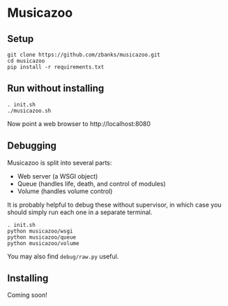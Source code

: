 Musicazoo
=========


## Setup

```
git clone https://github.com/zbanks/musicazoo.git
cd musicazoo
pip install -r requirements.txt
```

## Run without installing
```
. init.sh
./musicazoo.sh
```

Now point a web browser to http://localhost:8080

## Debugging

Musicazoo is split into several parts:
* Web server (a WSGI object)
* Queue (handles life, death, and control of modules)
* Volume (handles volume control)

It is probably helpful to debug these without supervisor, in which case you should simply run each one in a separate terminal.

```
. init.sh
python musicazoo/wsgi
python musicazoo/queue
python musicazoo/volume
```

You may also find `debug/raw.py` useful.

## Installing
Coming soon!
